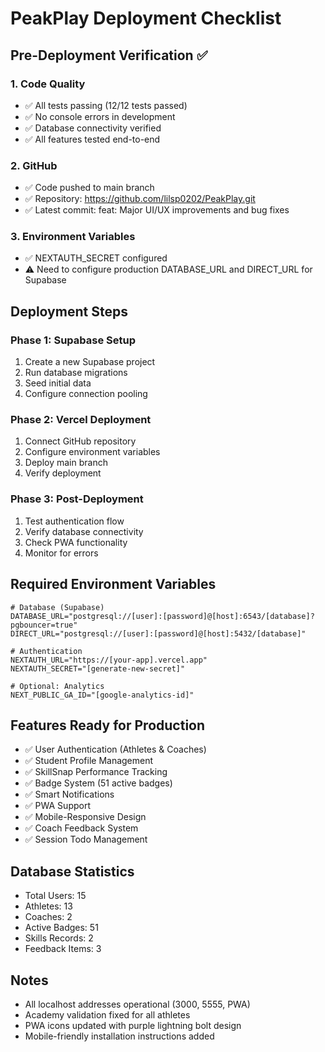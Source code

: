 # PeakPlay Deployment Checklist

## Pre-Deployment Verification ✅

### 1. Code Quality
- ✅ All tests passing (12/12 tests passed)
- ✅ No console errors in development
- ✅ Database connectivity verified
- ✅ All features tested end-to-end

### 2. GitHub
- ✅ Code pushed to main branch
- ✅ Repository: https://github.com/lilsp0202/PeakPlay.git
- ✅ Latest commit: feat: Major UI/UX improvements and bug fixes

### 3. Environment Variables
- ✅ NEXTAUTH_SECRET configured
- ⚠️  Need to configure production DATABASE_URL and DIRECT_URL for Supabase

## Deployment Steps

### Phase 1: Supabase Setup
1. Create a new Supabase project
2. Run database migrations
3. Seed initial data
4. Configure connection pooling

### Phase 2: Vercel Deployment
1. Connect GitHub repository
2. Configure environment variables
3. Deploy main branch
4. Verify deployment

### Phase 3: Post-Deployment
1. Test authentication flow
2. Verify database connectivity
3. Check PWA functionality
4. Monitor for errors

## Required Environment Variables

```env
# Database (Supabase)
DATABASE_URL="postgresql://[user]:[password]@[host]:6543/[database]?pgbouncer=true"
DIRECT_URL="postgresql://[user]:[password]@[host]:5432/[database]"

# Authentication
NEXTAUTH_URL="https://[your-app].vercel.app"
NEXTAUTH_SECRET="[generate-new-secret]"

# Optional: Analytics
NEXT_PUBLIC_GA_ID="[google-analytics-id]"
```

## Features Ready for Production
- ✅ User Authentication (Athletes & Coaches)
- ✅ Student Profile Management
- ✅ SkillSnap Performance Tracking
- ✅ Badge System (51 active badges)
- ✅ Smart Notifications
- ✅ PWA Support
- ✅ Mobile-Responsive Design
- ✅ Coach Feedback System
- ✅ Session Todo Management

## Database Statistics
- Total Users: 15
- Athletes: 13
- Coaches: 2
- Active Badges: 51
- Skills Records: 2
- Feedback Items: 3

## Notes
- All localhost addresses operational (3000, 5555, PWA)
- Academy validation fixed for all athletes
- PWA icons updated with purple lightning bolt design
- Mobile-friendly installation instructions added 